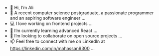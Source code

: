 - 👋 Hi, I’m Ali
- 👀 A recent computer science postgraduate, a passionate programmer and an aspiring software engineer ...
- 💻 I love working on frontend projects ...
- 🌱 I’m currently learning advanced React ...
- 💞️ I’m looking to collaborate on open source projects ...
- 📫 Feel free to connect with me on LinkedIn at https://linkedin.com/in/mahassan9300 ...

<!---
mahassan9300/mahassan9300 is a ✨ special ✨ repository because its `README.md` (this file) appears on your GitHub profile.
You can click the Preview link to take a look at your changes.
--->
